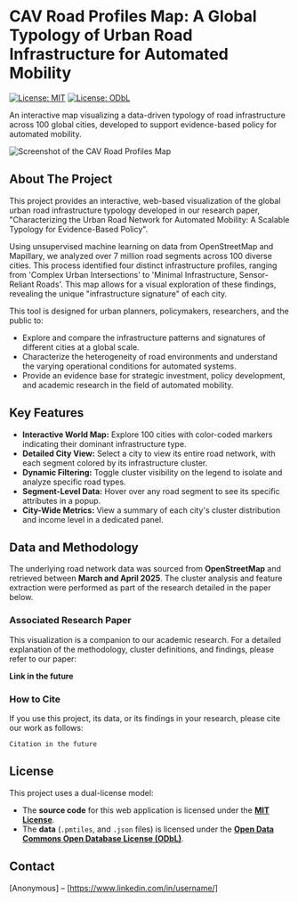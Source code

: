 # CAV Road Profiles Map: A Global Typology of Urban Road Infrastructure for Automated Mobility

[![License: MIT](https://img.shields.io/badge/Code%20License-MIT-blue.svg)](https://opensource.org/licenses/MIT)
[![License: ODbL](https://img.shields.io/badge/Data%20License-ODbL-brightgreen.svg)](https://opendatacommons.org/licenses/odbl/)

An interactive map visualizing a data-driven typology of road infrastructure across 100 global cities, developed to support evidence-based policy for automated mobility.

![Screenshot of the CAV Road Profiles Map](assets/social-preview.png)

## About The Project

This project provides an interactive, web-based visualization of the global urban road infrastructure typology developed in our research paper, "Characterizing the Urban Road Network for Automated Mobility: A Scalable Typology for Evidence-Based Policy".

Using unsupervised machine learning on data from OpenStreetMap and Mapillary, we analyzed over 7 million road segments across 100 diverse cities. This process identified four distinct infrastructure profiles, ranging from 'Complex Urban Intersections' to 'Minimal Infrastructure, Sensor-Reliant Roads'. This map allows for a visual exploration of these findings, revealing the unique "infrastructure signature" of each city.

This tool is designed for urban planners, policymakers, researchers, and the public to:
*   Explore and compare the infrastructure patterns and signatures of different cities at a global scale.
*   Characterize the heterogeneity of road environments and understand the varying operational conditions for automated systems.
*   Provide an evidence base for strategic investment, policy development, and academic research in the field of automated mobility.

## Key Features

*   **Interactive World Map:** Explore 100 cities with color-coded markers indicating their dominant infrastructure type.
*   **Detailed City View:** Select a city to view its entire road network, with each segment colored by its infrastructure cluster.
*   **Dynamic Filtering:** Toggle cluster visibility on the legend to isolate and analyze specific road types.
*   **Segment-Level Data:** Hover over any road segment to see its specific attributes in a popup.
*   **City-Wide Metrics:** View a summary of each city's cluster distribution and income level in a dedicated panel.

## Data and Methodology

The underlying road network data was sourced from **OpenStreetMap** and retrieved between **March and April 2025**. The cluster analysis and feature extraction were performed as part of the research detailed in the paper below.

### Associated Research Paper

This visualization is a companion to our academic research. For a detailed explanation of the methodology, cluster definitions, and findings, please refer to our paper:

**Link in the future**

### How to Cite

If you use this project, its data, or its findings in your research, please cite our work as follows:

`Citation in the future`


## License

This project uses a dual-license model:

*   The **source code** for this web application is licensed under the **[MIT License](LICENSE_CODE)**.
*   The **data** (`.pmtiles`, and `.json` files) is licensed under the **[Open Data Commons Open Database License (ODbL)](LICENSE_DATA)**.

## Contact

[Anonymous] – [https://www.linkedin.com/in/username/]